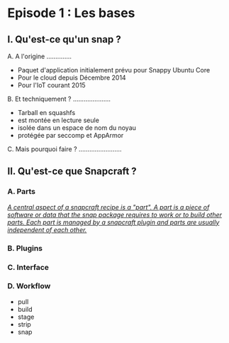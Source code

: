 Episode 1 : Les bases
=====================

I. Qu'est-ce qu'un snap ?
-------------------------

A. A l'origine
..............

  - Paquet d'application initialement prévu pour Snappy Ubuntu Core
  - Pour le cloud depuis Décembre 2014
  - Pour l'IoT courant 2015

B. Et techniquement ?
.....................

  - Tarball en squashfs
  - est montée en lecture seule
  - isolée dans un espace de nom du noyau
  - protégée par seccomp et AppArmor

C. Mais pourquoi faire ?
........................

## II. Qu'est-ce que Snapcraft ?  
### A. Parts

[_A central aspect of a snapcraft recipe is a "part". A part is a piece of software or data that the snap package requires to work or to build other parts. Each part is managed by a snapcraft plugin and parts are usually independent of each other._](https://developer.ubuntu.com/en/snappy/build-apps/#parts)

### B. Plugins  
### C. Interface

### D. Workflow  
  - pull
  - build
  - stage
  - strip
  - snap
